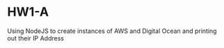 # HW1-A
Using NodeJS to create instances of AWS and Digital Ocean and printing out their IP Address
